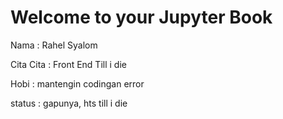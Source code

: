# Welcome to your Jupyter Book


Nama : Rahel Syalom

Cita Cita : Front End Till i die

Hobi : mantengin codingan error

status : gapunya, hts till i die


```{tableofcontents}
```
